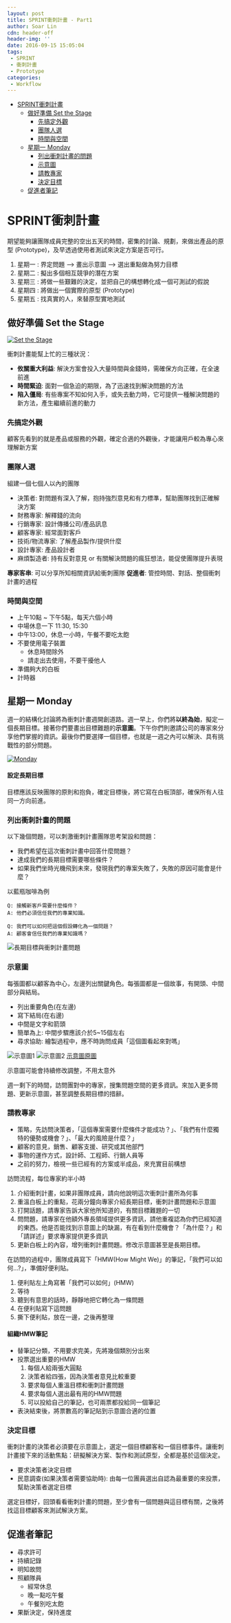 ```yaml
---
layout: post
title: SPRINT衝刺計畫 - Part1
author: Soar Lin
cdn: header-off
header-img: ''
date: 2016-09-15 15:05:04
tags:
 - SPRINT
 - 衝刺計畫
 - Prototype
categories:
 - Workflow
---
```

<!-- MarkdownTOC -->

- [SPRINT衝刺計畫](#sprint衝刺計畫)
    - [做好準備 Set the Stage](#做好準備-set-the-stage)
        - [先搞定外觀](#先搞定外觀)
        - [團隊人選](#團隊人選)
        - [時間與空間](#時間與空間)
    - [星期一 Monday](#星期一-monday)
        - [列出衝刺計畫的問題](#列出衝刺計畫的問題)
        - [示意圖](#示意圖)
        - [請教專家](#請教專家)
        - [決定目標](#決定目標)
    - [促進者筆記](#促進者筆記)

<!-- /MarkdownTOC -->

<a name="sprint衝刺計畫"></a>
# SPRINT衝刺計畫

期望能夠讓團隊成員完整的空出五天的時間，密集的討論、規劃，來做出產品的原型 (Prototype)，及早透過使用者測試來決定方案是否可行。

1. 星期一 : 界定問題 --> 畫出示意圖 --> 選出重點做為努力目標
2. 星期二 : 擬出多個相互競爭的潛在方案
3. 星期三 : 將做一些艱難的決定，並把自己的構想轉化成一個可測試的假說
4. 星期四 : 將做出一個實際的原型 (Prototype)
5. 星期五 : 找真實的人，來替原型實地測試

<!-- more -->

<a name="做好準備-set-the-stage"></a>
## 做好準備 Set the Stage

[![Set the Stage](https://img.youtube.com/vi/RWjuBX3bW6o/0.jpg)](https://www.youtube.com/watch?v=RWjuBX3bW6o)

衝刺計畫能幫上忙的三種狀況：

- **攸關重大利益**: 解決方案會投入大量時間與金錢時，需確保方向正確，在全速前進
- **時間緊迫**: 面對一個急迫的期限，為了迅速找到解決問題的方法
- **陷入僵局**: 有些專案不知如何入手，或失去動力時，它可提供一種解決問題的新方法，產生繼續前進的動力

<a name="先搞定外觀"></a>
### 先搞定外觀
顧客先看到的就是產品或服務的外觀，確定合適的外觀後，才能讓用戶較為專心來理解新方案

<a name="團隊人選"></a>
### 團隊人選

組建一個七個人以內的團隊

* 決策者: 對問題有深入了解，抱持強烈意見和有力標準，幫助團隊找到正確解決方案
* 財務專家: 解釋錢的流向
* 行銷專家: 設計傳播公司/產品訊息
* 顧客專家: 經常面對客戶
* 技術/物流專家: 了解產品製作/提供什麼
* 設計專家: 產品設計者
* 麻煩製造者: 持有反對意見 or 有關解決問題的瘋狂想法，能促使團隊提升表現

**專家客串**: 可以分享所知相關資訊給衝刺團隊
**促進者**:  管控時間、對話、整個衝刺計畫的過程

<a name="時間與空間"></a>
### 時間與空間

* 上午10點 ~ 下午5點，每天六個小時
* 中場休息一下 11:30, 15:30
* 中午13:00，休息一小時，午餐不要吃太飽
* 不要使用電子裝置
    * 休息時間除外
    * 請走出去使用，不要干擾他人
* 準備夠大的白板
* 計時器

<a name="星期一-monday"></a>
## 星期一 Monday
週一的結構化討論將為衝刺計畫週開創道路。週一早上，你們將**以終為始**，擬定一個長期目標。接著你們要畫出目標難題的**示意圖**。下午你們則邀請公司的專家來分享他們掌握的資訊。最後你們要選擇一個目標，也就是一週之內可以解決、具有挑戰性的部分問題。

[![Monday](https://img.youtube.com/vi/mC9XoExk_IA/0.jpg)](https://www.youtube.com/watch?v=mC9XoExk_IA)

#### 設定長期目標
目標應該反映團隊的原則和抱負，確定目標後，將它寫在白板頂部，確保所有人往同一方向前進。

<a name="列出衝刺計畫的問題"></a>
### 列出衝刺計畫的問題
以下幾個問題，可以刺激衝刺計畫團隊思考架設和問題：

* 我們希望在這次衝刺計畫中回答什麼問題？
* 達成我們的長期目標需要哪些條件？
* 如果我們坐時光機飛到未來，發現我們的專案失敗了，失敗的原因可能會是什麼？

以藍瓶咖啡為例

````
Q: 接觸新客戶需要什麼條件？
A: 他們必須信任我們的專業知識。

Q: 我們可以如何把這個假設轉化為一個問題？
A: 顧客會信任我們的專業知識嗎？
````

![長期目標與衝刺計畫問題](/images/SPRINT/Goal.jpg)

<a name="示意圖"></a>
### 示意圖
每張圖都以顧客為中心，左邊列出關鍵角色。每張圖都是一個故事，有開頭、中間部分與結局。

* 列出重要角色(在左邊)
* 寫下結局(在右邊)
* 中間是文字和箭頭
* 簡單為上: 中間步驟應該介於5~15個左右
* 尋求協助: 繪製過程中，應不時詢問成員「這個圖看起來對嗎」

![示意圖1](/images/SPRINT/sketch_map1.jpg)
![示意圖2](/images/SPRINT/sketch_map2.jpg)
[示意圖原圖](/images/SPRINT/sketch_map_page.jpg)

示意圖可能會持續修改調整，不用太意外

週一剩下的時間，訪問團對中的專家，搜集問題空間的更多資訊。來加入更多問題、更新示意圖，甚至調整長期目標的措辭。

<a name="請教專家"></a>
### 請教專家

* 策略，先訪問決策者，「這個專案需要什麼條件才能成功？」、「我們有什麼獨特的優勢或機會？」、「最大的風險是什麼？」
* 顧客的意見，銷售、顧客支援、研究或其他部門
* 事物的運作方式，設計師、工程師、行銷人員等
* 之前的努力，檢視一些已經有的方案或半成品，來充實目前構想

訪問流程，每位專家約半小時

1. 介紹衝刺計畫，如果非團隊成員，請向他說明這次衝刺計畫所為何事
2. 重溫白板上的重點，花兩分鐘向專家介紹長期目標，衝刺計畫問題和示意圖
3. 打開話題，請專家告訴大家他所知道的，有關目標難題的一切
4. 問問題，請專家在他額外專長領域提供更多資訊，請他重複認為你們已經知道的東西。他是否能找到示意圖上的缺漏，有在看到什麼機會？「為什麼？」和「請詳述」要求專家提供更多資訊
5. 更新白板上的內容，增列衝刺計畫問題。修改示意圖甚至是長期目標。

在訪問的過程中，團隊成員寫下「HMW(How Might We)」的筆記，「我們可以如何...?」，準備好便利貼。

1. 便利貼左上角寫著「我們可以如何」(HMW)
2. 等待
3. 聽到有意思的話時，靜靜地把它轉化為一條問題
4. 在便利貼寫下這問題
5. 撕下便利貼，放在一邊，之後再整理

#### 組織HMW筆記

* 替筆記分類，不用要求完美，先將幾個類別分出來
* 投票選出重要的HMW
    1. 每個人給兩張大圓點
    2. 決策者給四張，因為決策者意見比較重要
    3. 要求每個人重溫目標和衝刺計畫問題
    4. 要求每個人選出最有用的HMW問題
    5. 可以投給自己的筆記，也可兩票都投給同一個筆記
* 表決結束後，將票數高的筆記貼到示意圖合適的位置

<a name="決定目標"></a>
### 決定目標
衝刺計畫的決策者必須要在示意圖上，選定一個目標顧客和一個目標事件。讓衝刺計畫接下來的活動焦點：研擬解決方案、製作和測試原型，全都是基於這個決定。

* 要求決策者決定目標
* 民意調查(如果決策者需要協助時): 由每一位團員選出自認為最重要的來投票，幫助決策者選定目標

選定目標好，回頭看看衝刺計畫的問題，至少會有一個問題與這目標有關，之後將找這目標顧客來測試解決方案。

<a name="促進者筆記"></a>
## 促進者筆記

* 尋求許可
* 持續記錄
* 明知故問
* 照顧隊員
    * 經常休息
    * 晚一點吃午餐
    * 午餐別吃太飽
* 果斷決定，保持進度